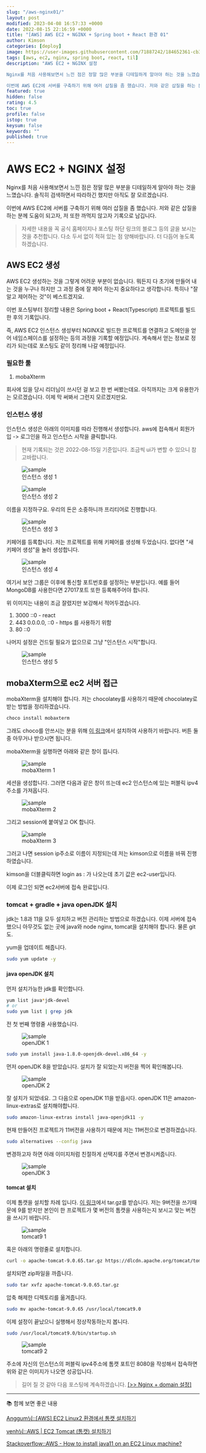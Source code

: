 ```yaml
---
slug: "/aws-nginx01/"
layout: post
modified: 2023-04-08 16:57:33 +0000
date: 2022-08-15 22:16:59 +0000
title: "[AWS] AWS EC2 + NGINX + Spring boot + React 환경 01"
author: Kimson
categories: [deploy]
image: https://user-images.githubusercontent.com/71887242/184652361-cb358ded-4026-4667-9a53-8c883cffae28.png
tags: [aws, ec2, nginx, spring boot, react, til]
description: "AWS EC2 + NGINX 설정

Nginx를 처음 사용해보면서 느낀 점은 정말 많은 부분을 디테일하게 알아야 하는 것을 느꼈습니다. 솔직히 검색하면서 따라하긴 했지만 아직도 잘 모르겠습니다.

이번에 AWS EC2에 서버를 구축하기 위해 여러 삽질을 좀 했습니다. 저와 같은 삽질을 하는 분께 도움이 되고자, 저 또한 까먹지 않고자 기록으로 남깁니다."
featured: true
hidden: false
rating: 4.5
toc: true
profile: false
istop: true
keysum: false
keywords: ""
published: true
---
```


# AWS EC2 + NGINX 설정

Nginx를 처음 사용해보면서 느낀 점은 정말 많은 부분을 디테일하게 알아야 하는 것을 느꼈습니다. 솔직히 검색하면서 따라하긴 했지만 아직도 잘 모르겠습니다.

이번에 AWS EC2에 서버를 구축하기 위해 여러 삽질을 좀 했습니다. 저와 같은 삽질을 하는 분께 도움이 되고자, 저 또한 까먹지 않고자 기록으로 남깁니다.

> 자세한 내용을 꼭 공식 홈페이지나 포스팅 하단 링크의 블로그 등의 글을 보시는 것을 추천합니다. 다소 두서 없이 적혀 있는 점 양해바랍니다. 더 다듬어 놓도록 하겠습니다.

## AWS EC2 생성

AWS EC2 생성하는 것을 그렇게 어려운 부분이 없습니다. 뭐든지 다 초기에 만들어 내는 것을 누구나 하지만 그 과정 중에 잘 제어 하는지 중요하다고 생각합니다. 특히나 "잘 알고 제어하는 것"이 베스트겠지요.

이번 포스팅부터 정리할 내용은 Spring boot + React(Typescript) 프로젝트를 빌드한 후의 기록입니다.

즉, AWS EC2 인스턴스 생성부터 NGINX로 빌드한 프로젝트를 연결하고 도메인을 얻어 네임스페이스를 설정하는 등의 과정을 기록할 예정입니다. 계속해서 얻는 정보로 정리가 되는데로 포스팅도 같이 정리해 나갈 예정입니다.

### 필요한 툴

1. mobaXterm

회사에 있을 당시 리더님이 쓰시던 걸 보고 한 번 써봤는데요. 아직까지는 크게 유용한가는 모르겠습니다. 이제 막 써봐서 그런지 모르겠지만요.

### 인스턴스 생성

인스턴스 생성은 아래의 이미지를 따라 진행해서 생성합니다. aws에 접속해서 회원가입 -> 로그인을 하고 인스턴스 시작을 클릭합니다.

> 현재 기록되는 것은 2022-08-15일 기준입니다. 조금씩 ui가 변할 수 있으니 참고바랍니다.

<figure class="text-center">
<span class="w-inline-block">
   <img src="https://user-images.githubusercontent.com/71887242/184479062-71b54618-cebd-48c8-a0d6-dcd6e738a3fd.png" alt="sample" title="sample">
   <figcaption>인스턴스 생성 1</figcaption>
</span>
</figure>

<figure class="text-center">
<span class="w-inline-block">
   <img src="https://user-images.githubusercontent.com/71887242/184479112-f6f20d2d-811b-4a46-8bed-e6862555d02a.png" alt="sample" title="sample">
   <figcaption>인스턴스 생성 2</figcaption>
</span>
</figure>

이름을 지정하구요. 우리의 돈은 소중하니까 프리티어로 진행합니다.

<figure class="text-center">
<span class="w-inline-block">
   <img src="https://user-images.githubusercontent.com/71887242/184479120-1ec0d686-53ba-4292-a37c-f6a3f1b3be06.png" alt="sample" title="sample">
   <figcaption>인스턴스 생성 3</figcaption>
</span>
</figure>

키페어를 등록합니다. 저는 프로젝트를 위해 키페어를 생성해 두었습니다. 없다면 "새 키페어 생성"을 눌러 생성합니다.

<figure class="text-center">
<span class="w-inline-block">
   <img src="https://user-images.githubusercontent.com/71887242/184644947-2e17b1fc-fda6-465d-b91e-d893b1c17536.png" alt="sample" title="sample">
   <figcaption>인스턴스 생성 4</figcaption>
</span>
</figure>

여기서 보안 그룹은 이후에 통신할 포트번호를 설정하는 부분입니다. 예를 들어 MongoDB를 사용한다면 27017포트 또한 등록해주어야 합니다.

위 이미지는 내용이 조금 잘렸지만 보강해서 적어두겠습니다.

1. 3000 ::0 - react
2. 443 0.0.0.0, ::0 - https 를 사용하기 위함
3. 80 ::0

나머지 설정은 건드릴 필요가 없으므로 그냥 "인스턴스 시작"합니다.

<figure class="text-center">
<span class="w-inline-block">
   <img src="https://user-images.githubusercontent.com/71887242/184479345-6f516340-ff23-49f6-aa4e-5bb026807d67.png" alt="sample" title="sample">
   <figcaption>인스턴스 생성 5</figcaption>
</span>
</figure>

## mobaXterm으로 ec2 서버 접근

mobaXterm을 설치해야 합니다. 저는 chocolatey를 사용하기 때문에 chocolatey로 받는 방법을 정리하겠습니다.

```bash
choco install mobaxterm
```

그래도 choco를 안쓰시는 분을 위해 [이 링크](https://mobaxterm.mobatek.net/download-home-edition.html)에서 설치하여 사용하기 바랍니다. 버튼 둘 중 아무거나 받으시면 됩니다.

mobaXterm을 실행하면 아래와 같은 창이 뜹니다.

<figure class="text-center">
<span class="w-inline-block">
   <img src="https://user-images.githubusercontent.com/71887242/184646569-6ad92552-cda4-4a69-b288-b1a5425069f0.png" alt="sample" title="sample">
   <figcaption>mobaXterm 1</figcaption>
</span>
</figure>

세션을 생성합니다. 그러면 다음과 같은 창이 뜨는데 ec2 인스턴스에 있는 퍼블릭 ipv4 주소를 가져옵니다.

<figure class="text-center">
<span class="w-inline-block">
   <img src="https://user-images.githubusercontent.com/71887242/184647045-728e2d0d-6627-449e-87ed-0b5df987b32e.png" alt="sample" title="sample">
   <figcaption>mobaXterm 2</figcaption>
</span>
</figure>

그리고 session에 붙여넣고 OK 합니다.

<figure class="text-center">
<span class="w-inline-block">
   <img src="https://user-images.githubusercontent.com/71887242/184646787-d448427d-b937-4b94-9e03-66f52b1b320e.png" alt="sample" title="sample">
   <figcaption>mobaXterm 3</figcaption>
</span>
</figure>

그러고 나면 session ip주소로 이름이 지정되는데 저는 kimson으로 이름을 바꿔 진행하였습니다.

kimson을 더블클릭하면 login as : 가 나오는데 초기 값은 ec2-user입니다.

이제 로그인 되면 ec2서버에 접속 완료입니다.

### tomcat + gradle + java openJDK 설치

jdk는 1.8과 11을 모두 설치하고 버전 관리하는 방법으로 하겠습니다. 이제 서버에 접속했으니 아무것도 없는 곳에 java와 node nginx, tomcat을 설치해야 합니다. 물론 git도.

yum을 업데이트 해줍니다.

```bash
sudo yum update -y
```

#### java openJDK 설치

먼저 설치가능한 jdk를 확인합니다.

```bash
yum list java*jdk-devel
# or
sudo yum list | grep jdk
```

전 첫 번째 명령줄 사용했습니다.

<figure class="text-center">
<span class="w-inline-block">
   <img src="https://user-images.githubusercontent.com/71887242/184648454-7ea874c3-3d39-4ba3-8fb7-ddd3ace3dc63.png" alt="sample" title="sample">
   <figcaption>openJDK 1</figcaption>
</span>
</figure>

```bash
sudo yum install java-1.8.0-openjdk-devel.x86_64 -y
```

먼저 openJDK 8을 받았습니다. 설치가 잘 되었는지 버전을 찍어 확인해봅니다.

<figure class="text-center">
<span class="w-inline-block">
   <img src="https://user-images.githubusercontent.com/71887242/184649180-fb7858fb-8355-4151-903d-9bb4816d4f22.png" alt="sample" title="sample">
   <figcaption>openJDK 2</figcaption>
</span>
</figure>

잘 설치가 되었네요. 그 다음으로 openJDK 11을 받읍시다. openJDK 11은 amazon-linux-extras로 설치해야합니다.

```bash
sudo amazon-linux-extras install java-openjdk11 -y
```

현재 만들어진 프로젝트가 11버전을 사용하기 때문에 저는 11버전으로 변경하겠습니다.

```bash
sudo alternatives --config java
```

변경하고자 하면 아래 이미지처럼 친절하게 선택지를 주면서 변경시켜줍니다.

<figure class="text-center">
<span class="w-inline-block">
   <img src="https://user-images.githubusercontent.com/71887242/184649729-d12d0310-5988-4b5a-a6e2-791698df9c46.png" alt="sample" title="sample">
   <figcaption>openJDK 3</figcaption>
</span>
</figure>

#### tomcat 설치

이제 톰캣을 설치할 차례 입니다. [이 링크](https://tomcat.apache.org/download-90.cgi)에서 tar.gz를 받습니다. 저는 9버전을 쓰기때문에 9를 받지만 본인이 한 프로젝트가 몇 버전의 톰캣을 사용하는지 보시고 맞는 버전을 쓰시기 바랍니다.

<figure class="text-center">
<span class="w-inline-block">
   <img src="https://user-images.githubusercontent.com/71887242/184650146-92030f8c-c540-4673-8200-8b5128af8e3e.png" alt="sample" title="sample">
   <figcaption>tomcat9 1</figcaption>
</span>
</figure>

혹은 아래의 명령줄로 설치합니다.

```bash
curl -o apache-tomcat-9.0.65.tar.gz https://dlcdn.apache.org/tomcat/tomcat-9/v9.0.65/bin/apache-tomcat-9.0.65.tar.gz
```

설치되면 zip파일을 까줍니다.

```bash
sudo tar xvfz apache-tomcat-9.0.65.tar.gz
```

압축 해제한 디렉토리를 옮겨줍니다.

```bash
sudo mv apache-tomcat-9.0.65 /usr/local/tomcat9.0
```

이제 설정이 끝났으니 실행해서 정상작동하는지 봅니다.

```bash
sudo /usr/local/tomcat9.0/bin/startup.sh
```

<figure class="text-center">
<span class="w-inline-block">
   <img src="https://user-images.githubusercontent.com/71887242/184652361-cb358ded-4026-4667-9a53-8c883cffae28.png" alt="sample" title="sample">
   <figcaption>tomcat9 2</figcaption>
</span>
</figure>

주소에 자신의 인스턴스의 퍼블릭 ipv4주소에 톰캣 포트인 8080을 작성해서 접속하면 위와 같은 이미지가 나오면 성공입니다.

> 길어 질 것 같아 다음 포스팅에 계속하겠습니다. [\[>> Nginx + domain 설정\]](https://kkn1125.github.io/aws-nginx02)

---

📚 함께 보면 좋은 내용

[Anggum님::[AWS] EC2 Linux2 환경에서 톰캣 설치하기](https://velog.io/@bonjaski0989/AWS-EC2-Linux-%ED%99%98%EA%B2%BD%EC%97%90%EC%84%9C-%ED%86%B0%EC%BA%A3-%EC%84%A4%EC%B9%98%ED%95%98%EA%B8%B0)

[venh님::AWS | EC2 Tomcat (톰캣) 설치하기](https://kitty-geno.tistory.com/26)

[Stackoverflow::AWS - How to install java11 on an EC2 Linux machine?](https://stackoverflow.com/questions/59430965/aws-how-to-install-java11-on-an-ec2-linux-machine)